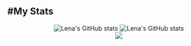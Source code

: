 #My Stats
--
<div align="center">
    <div>
        <img src="https://github-readme-stats.vercel.app/api?username=Lenam0n&show_icons=true&theme=material-palenight" alt="Lena's GitHub stats">
    <img src="https://github-readme-stats.vercel.app/api/wakatime?username=Lenam0n&theme=material-palenight" alt="Lena's GitHub stats">
    </div>
        <img src="https://github-readme-stats.vercel.app/api/top-langs/?username=Lenam0n&langs_count=8&theme=material-palenight&hide=Shaderlab,HLSL,HTML,CSS">
</div>
<br/>
<div align="center">

</div>
